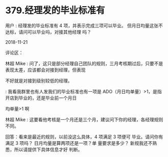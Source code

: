# 379.经理发的毕业标准有

用户 : 经理发的毕业标准有 4 项，并表示完成三项可以毕业。 但月日均量这张不达标，请问可以毕业吗，对接其他经理 吗？

2018-11-21

评论区：

林超 Mike : 问了，这只是部分经理自己团队的规则，三月考核期过后，只要不是表现太差，应该都会对接到经理，但表现

不好就是对接到级别较低的经理。

: 我看我群里也有人发我们的毕业标准也有一项是 ADO（月日均单量）>1，是指开店到毕业的，还是毕业前一个月日

均单量>1 啊

林超 Mike : 这要看他考核是一个月还是三个月，建议问下你的经理，各经理规则不同。

回答：看来是最近的规则，以前没这么具体，4 项满足 3 项便可 毕业。请问你有满足 3 项吗？ 日月均量是算两项还是一项？单 量要求是多少？ 新规我还不熟悉，所以请提供下具体信息才好 判断。